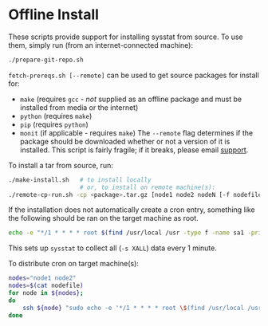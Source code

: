 # Offline Install
These scripts provide support for installing sysstat from source. To use them, simply run (from an internet-connected machine):
```bash
./prepare-git-repo.sh
```

`fetch-prereqs.sh [--remote]` can be used to get source packages for install for:
* `make` (requires `gcc` - *not* supplied as an offline package and must be installed from media or the internet)
* `python` (requires `make`)
* `pip` (requires `python`)
* `monit` (if applicable - requires `make`)
The `--remote` flag determines if the package should be downloaded whether or not a version of it is installed.
This script is fairly fragile; if it breaks, please email [support](support@insightfinder.com).

To install a tar from source, run:
```bash
./make-install.sh   # to install locally
                    # or, to install on remote machine(s):
./remote-cp-run.sh -cp <package>.tar.gz [node1 node2 nodeN [-f nodefile list_of_nodes]]
```

If the installation does not automatically create a cron entry, something like the following should be ran on the target machine as root.
```bash
echo -e "*/1 * * * * root $(find /usr/local /usr -type f -name sa1 -print -quit 2>/dev/null) -S XALL 1 1\n" | sudo tee /etc/cron.d/sysstat
```
This sets up `sysstat` to collect all (`-s XALL`) data every 1 minute.

To distribute cron on target machine(s):
```bash
nodes="node1 node2"
nodes=$(cat nodefile)
for node in ${nodes};
do
    ssh ${node} "sudo echo -e '*/1 * * * * root \$(find /usr/local /usr -type f -name sa1 -print -quit 2>/dev/null) -S XALL 1 1\n' | sudo tee /etc/cron.d/sysstat"
done
```

